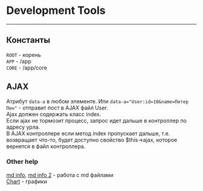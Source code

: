 # Development Tools
___

## Константы

`ROOT` - корень  
`APP` - /app  
`CORE` - /app/core


## <a name="ajax">AJAX</a>
Атрибут `data-a` в любом элементе. Или `data-a="User:id=10&name=Питер Пен"` - отправит пост в AJAX файл User.  
Ajax должен содержать класс index.  
Если ajax не тормозит процесс, запрос идет дальше в контроллер по адресу урла.  
В AJAX контроллере если метод index пропускает дальше, т.е. возвращает что-то, будет доступно свойство $this->ajax, которое вернется в файл контроллера.


### Other help
[md info](https://docs.github.com/en/get-started/writing-on-github/getting-started-with-writing-and-formatting-on-github/basic-writing-and-formatting-syntax), [md info 2](https://github.com/GnuriaN/format-README#%D0%A1%D1%81%D1%8B%D0%BB%D0%BA%D0%B8)  - работа с md файлами   
[Chart](https://www.amcharts.com/demos/) - графики